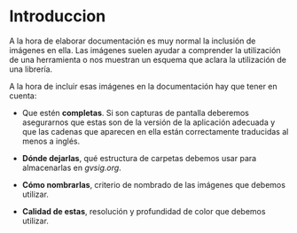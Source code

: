 
# Introduccion

A la hora de elaborar documentación es muy normal la inclusión de imágenes en ella.
Las imágenes suelen ayudar a comprender la utilización de una herramienta o nos
muestran un esquema que aclara la utilización de una librería.

A la hora de incluir esas imágenes en la documentación hay que
tener en cuenta:

* Que estén **completas**. Si son capturas de pantalla deberemos asegurarnos
  que estas son de la versión de la aplicación adecuada y que las cadenas
  que aparecen en ella están correctamente traducidas al menos a inglés.

* **Dónde dejarlas**, qué estructura de carpetas debemos usar para almacenarlas
  en *gvsig.org*.

* **Cómo nombrarlas**, criterio de nombrado de las imágenes que debemos utilizar.

* **Calidad de estas**, resolución y profundidad de color que debemos
  utilizar.
